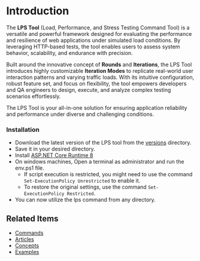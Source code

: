 # Introduction

The **LPS Tool** (Load, Performance, and Stress Testing Command Tool) is a versatile and powerful framework designed for evaluating the performance and resilience of web applications under simulated load conditions. By leveraging HTTP-based tests, the tool enables users to assess system behavior, scalability, and endurance with precision.

Built around the innovative concept of **Rounds** and **Iterations**, the LPS Tool introduces highly customizable **Iteration Modes** to replicate real-world user interaction patterns and varying traffic loads. With its intuitive configuration, robust feature set, and focus on flexibility, the tool empowers developers and QA engineers to design, execute, and analyze complex testing scenarios effortlessly.

The LPS Tool is your all-in-one solution for ensuring application reliability and performance under diverse and challenging conditions.

### Installation 
- Download the latest version of the LPS tool from the [versions](https://github.com/mohaidr/lps-tool/tree/main/Version) directory.
- Save it in your desired directory.
- Install [ASP.NET Core Runtime 8](https://dotnet.microsoft.com/en-us/download/dotnet/8.0)
- On windows machines, Open a terminal as administrator and run the env.ps1 file.
    - If script execution is restricted, you might need to use the command `Set-ExecutionPolicy Unrestricted` to enable it.
    - To restore the original settings, use the command `Set-ExecutionPolicy Restricted`.
- You can now utilize the lps command from any directory.

## Related Items
   - [Commands](https://github.com/mohaidr/lps-docs/blob/main/articles/Commands.md)
   - [Articles](https://github.com/mohaidr/lps-docs/tree/main/articles)
   - [Concepts](https://github.com/mohaidr/lps-docs/tree/main/articles/concepts)
   - [Examples](https://github.com/mohaidr/lps-docs/tree/main/articles/examples)
